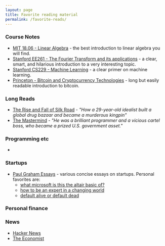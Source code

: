 ```yaml
---
layout: page
title: Favorite reading material
permalink: /favorite-reads/
---
```


### Course Notes

* [MIT 18.06 - Linear Algebra](http://ocw.mit.edu/courses/mathematics/18-06-linear-algebra-spring-2010/video-lectures/) - the best
introduction to linear algebra you will find.
* [Stanford EE261 - The Fourier Transform and its applications](https://see.stanford.edu/materials/lsoftaee261/book-fall-07.pdf) -
a clear, smart, and hilarious introduction to a very interesting topic.
* [Stanford CS229 - Machine Learning](http://cs229.stanford.edu/materials.html) -
a clear primer on machine learning.
* [Princeton - Bitcoin and Cryptocurrency Technologies](https://d28rh4a8wq0iu5.cloudfront.net/bitcointech/readings/princeton_bitcoin_book.pdf?a=1) -
long but easily readable introduction to bitcoin.

### Long Reads
* [The Rise and Fall of Silk Road](https://www.wired.com/2015/04/silk-road-1/) - *"How a 29-year-old
idealist built a global drug bazaar and became a murderous kingpin"*
* [The Mastermind](https://mastermind.atavist.com/an-arrogant-way-of-killing) - *"He was a brilliant programmer and a vicious cartel boss, who became a prized U.S.
government asset."*

### Programming etc
*

### Startups
* [Paul Graham Essays](http://www.paulgraham.com/articles.html) - various concise essays on
startups. Personal favorites are:
    - [what microsoft is this the altair basic of?](http://www.paulgraham.com/altair.html)
    - [how to be an expert in a changing world](http://www.paulgraham.com/ecw.html)
    - [default alive or default dead](http://www.paulgraham.com/aord.html)

### Personal finance

### News
* [Hacker News](https://news.ycombinator.com/)
* [The Economist](http://www.economist.com/)